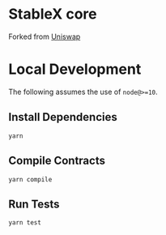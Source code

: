 # StableX core

Forked from [Uniswap](https://github.com/Uniswap/uniswap-v2-core)

# Local Development

The following assumes the use of `node@>=10`.

## Install Dependencies

`yarn`

## Compile Contracts

`yarn compile`

## Run Tests

`yarn test`
